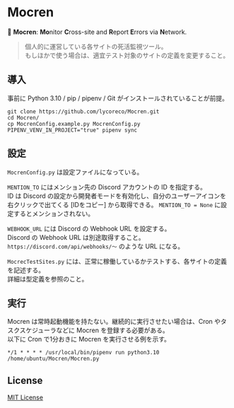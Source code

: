 
# Mocren

📢 **Mocren**: **Mo**nitor **C**ross-site and **R**eport **E**rrors via **N**etwork.

> 個人的に運営している各サイトの死活監視ツール。  
> もしほかで使う場合は、適宜テスト対象のサイトの定義を変更すること。

## 導入

事前に Python 3.10 / pip / pipenv / Git がインストールされていることが前提。

```Shell
git clone https://github.com/lycoreco/Mocren.git
cd Mocren/
cp MocrenConfig.example.py MocrenConfig.py
PIPENV_VENV_IN_PROJECT="true" pipenv sync
```

## 設定

`MocrenConfig.py` は設定ファイルになっている。

`MENTION_TO` にはメンション先の Discord アカウントの ID を指定する。  
ID は Discord の設定から開発者モードを有効化し、自分のユーザーアイコンを右クリックで出てくる [IDをコピー] から取得できる。
`MENTION_TO = None` に設定するとメンションされない。

`WEBHOOK_URL` には Discord の Webhook URL を設定する。  
Discord の Webhook URL は別途取得すること。`https://discord.com/api/webhooks/～` のような URL になる。

`MocrecTestSites.py` には、正常に稼働しているかテストする、各サイトの定義を記述する。  
詳細は型定義を参照のこと。

## 実行

Mocren は常時起動機能を持たない。継続的に実行させたい場合は、Cron やタスクスケジューラなどに Mocren を登録する必要がある。  
以下に Cron で1分おきに Mocren を実行させる例を示す。

```
*/1 * * * * /usr/local/bin/pipenv run python3.10 /home/ubuntu/Mocren/Mocren.py
```

## License

[MIT License](License.txt)
